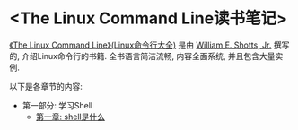 # <The Linux Command Line读书笔记> #

[《The Linux Command Line》(Linux命令行大全)](https://book.douban.com/subject/6806862/) 是由 [William E. Shotts, Jr.](http://www.oreilly.com/pub/au/4962) 撰写的, 介绍Linux命令行的书籍. 全书语言简洁流畅, 内容全面系统, 并且包含大量实例.

以下是各章节的内容:

- 第一部分: 学习Shell
    - [第一章: shell是什么](https://github.com/lsytj0413/practice/linux/TheLinuxCommandLine/chapter01.md)
